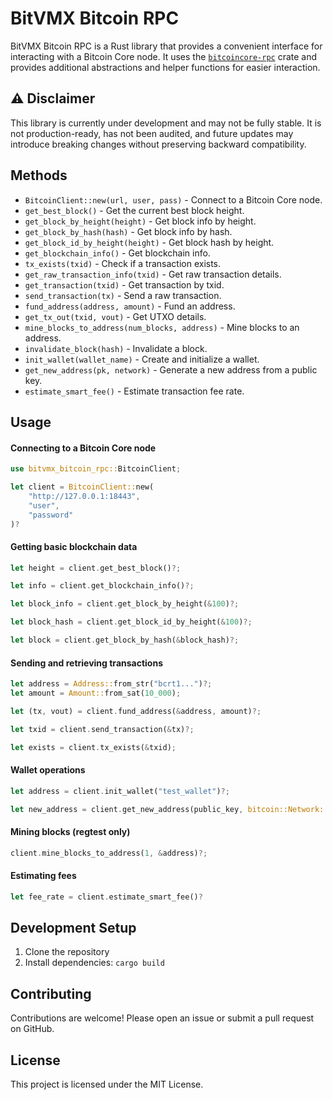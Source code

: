 # BitVMX Bitcoin RPC

BitVMX Bitcoin RPC is a Rust library that provides a convenient interface for interacting with a Bitcoin Core node.
It uses the [`bitcoincore-rpc`](https://crates.io/crates/bitcoincore-rpc) crate and provides additional abstractions and helper functions for easier interaction.

## ⚠️ Disclaimer

This library is currently under development and may not be fully stable.
It is not production-ready, has not been audited, and future updates may introduce breaking changes without preserving backward compatibility.

## Methods

- `BitcoinClient::new(url, user, pass)` - Connect to a Bitcoin Core node.
- `get_best_block()` - Get the current best block height.
- `get_block_by_height(height)` - Get block info by height.
- `get_block_by_hash(hash)` - Get block info by hash.
- `get_block_id_by_height(height)` - Get block hash by height.
- `get_blockchain_info()` - Get blockchain info.
- `tx_exists(txid)` - Check if a transaction exists.
- `get_raw_transaction_info(txid)` - Get raw transaction details.
- `get_transaction(txid)` - Get transaction by txid.
- `send_transaction(tx)` - Send a raw transaction.
- `fund_address(address, amount)` - Fund an address.
- `get_tx_out(txid, vout)` - Get UTXO details.
- `mine_blocks_to_address(num_blocks, address)` - Mine blocks to an address.
- `invalidate_block(hash)` - Invalidate a block.
- `init_wallet(wallet_name)` - Create and initialize a wallet.
- `get_new_address(pk, network)` - Generate a new address from a public key.
- `estimate_smart_fee()` - Estimate transaction fee rate.


## Usage

#### Connecting to a Bitcoin Core node

```rust
use bitvmx_bitcoin_rpc::BitcoinClient;

let client = BitcoinClient::new(
    "http://127.0.0.1:18443",
    "user",
    "password"
)?
```

#### Getting basic blockchain data
```rust 
let height = client.get_best_block()?;

let info = client.get_blockchain_info()?;

let block_info = client.get_block_by_height(&100)?;

let block_hash = client.get_block_id_by_height(&100)?;

let block = client.get_block_by_hash(&block_hash)?;

```

#### Sending and retrieving transactions
```rust 
let address = Address::from_str("bcrt1...")?;
let amount = Amount::from_sat(10_000);

let (tx, vout) = client.fund_address(&address, amount)?;

let txid = client.send_transaction(&tx)?;

let exists = client.tx_exists(&txid);
```

#### Wallet operations
```rust 
let address = client.init_wallet("test_wallet")?;

let new_address = client.get_new_address(public_key, bitcoin::Network::Regtest);
```

#### Mining blocks (regtest only)
```rust 
client.mine_blocks_to_address(1, &address)?;
```

#### Estimating fees
```rust 
let fee_rate = client.estimate_smart_fee()?
```

## Development Setup

1. Clone the repository
2. Install dependencies: `cargo build`

## Contributing
Contributions are welcome! Please open an issue or submit a pull request on GitHub.

## License
This project is licensed under the MIT License.


